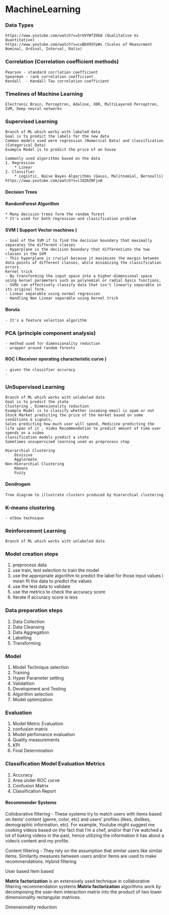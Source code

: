 # MachineLearning

### Data Types
    https://www.youtube.com/watch?v=5rUVYWfZOb8 (Qualitative Vs Quantitative)
    https://www.youtube.com/watch?v=LuBD49SFpWs (Scales of Measurment Nominal, Ordinal, Interval, Ratio)

### Correlation (Correlation coefficient methods)
    Pearson - standard corrlation coefficient
    Spearman - rank correlation coefficient
    Kendall  - Kendall Tau correlation coefficient

### Timelines of Machine Learning 
    Electronic Brain, Perceptron, Adaline, XOR, MultiLayered Perceptron, SVM, Deep neural networks

### Supervised Learning
    Branch of ML which works with labeled data
    Goal is to predict the labels for the new data
    Common models used were regression (Numerical Data) and classification (Categorical Data)
    Example Model is to predict the price of an house 

    Commonly used algorithms based on the data
    1. Regression
        * Linear
    2. Classifier
        * Logistic, Naive Bayes Algorithms (Gauss, Mulitnomial, Bernoulli)  https://www.youtube.com/watch?v=l3dZ6ZNFjo0

#### Decision Trees
    

#### RandomForest Algorithm
    * Many decision trees form the random forest
    * It's used for both regression and classification problem
    
#### SVM ( Support Vector machines )
    - Goal of the SVM if to find the decision boundary that maximally separates the different classes
    - Hyperplane is the decision boundary that differentiate the two classes in the SVM
    - This hyperplane is crucial because it maximizes the margin between data points of different classes, while minimizing the classification errors.
    Kernel trick
    - By transforming the input space into a higher-dimensional space using kernel parameters such as polynomial or radial basis functions, 
    - SVMs can effectively classify data that isn't linearly separable in its original form.
    - Linear separable using normal regression
    - Handling Non Linear separable using kernel trick 
    
#### Boruta
    - It's a feature selection algorithm

### PCA (principle component analysis)
    - method used for dimensionality reduction 
    - wrapper around random forests

#### ROC ( Receiver operating characteristic curve )
    - gives the classifier accuracy
    - 
    

### UnSupervised Learning
    Branch of ML which works with unlabeled data
    Goal is to predict the state 
    Clustering , Dimensionality reduction
    Example Model is to classify whether incoming email is spam or not
    Stock Market predicting the price of the market based on some conditions & signals, 
    Sales predicting how much user will spend, Medicine predicting the life span of it , Video Recommendation to predict amount of time user spends on a video
    classification models predict a state
    Sometimes unsupervised learning used as preprocess step

    Hierarchial Clustering 
        Divisive
        Agglormate
    Non-Hierarchial Clustering
        Kmeans
        Fuzzy        

#### Dendrogam
    Tree diagram to illustrate clusters produced by hierarchial clustering
    
### K-means clustering
    - elbow technique
    
### Reinforcement Learning
    Branch of ML which works with unlabeled data

### Model creation steps

1. preprocess data
2. use train, test selection to train the model
3. use the appropriate algorithm to predict the label for those input values i mean fit the data to predict the values
4. use the test data to validate
5. use the metrics to check the accuracy score
6. Iterate if accuracy score is less

### Data preparation steps

1. Data Collection
2. Data Cleansing
3. Data Aggregation
4. Labelling
5. Transforming

### Model 

1. Model Technique selection
2. Training
3. Hyper Parameter setting
4. Validattion
5. Development and Testing
6. Algorithm selection
7. Model optimization

### Evaluation

1. Model Metric Evaluation
2. confusion matrix
3. Model perfomance evaluation
4. Quality measurements
5. KPI
6. Final Determination

### Classification Model Evaluation Metrics

1. Accuracy
2. Area under ROC curve
3. Confusion Matrix
4. Classification Report

#### Recommender Systems

Colloborative filtering - These systems try to match users with items based on items’ content (genre, color, etc) and users’ profiles (likes, dislikes, demographic information, etc). For example, Youtube might suggest me cooking videos based on the fact that I’m a chef, and/or that I’ve watched a lot of baking videos in the past, hence utilizing the information it has about a video’s content and my profile.

Content filtering - They rely on the assumption that similar users like similar items. Similarity measures between users and/or items are used to make recommendations.
Hybrid filtering

User based
Item based

**Matrix factorization** is an extensively used technique in collaborative filtering recommendation systems
**Matrix factorization** algorithms work by decomposing the user-item interaction matrix into the product of two lower dimensionality rectangular matrices.

Dimensionality reduction

    
